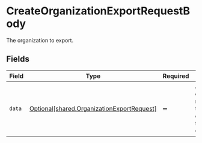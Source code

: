# CreateOrganizationExportRequestBody

The organization to export.


## Fields

| Field                                                                                                | Type                                                                                                 | Required                                                                                             | Description                                                                                          |
| ---------------------------------------------------------------------------------------------------- | ---------------------------------------------------------------------------------------------------- | ---------------------------------------------------------------------------------------------------- | ---------------------------------------------------------------------------------------------------- |
| `data`                                                                                               | [Optional[shared.OrganizationExportRequest]](../../models/shared/organizationexportrequest.md)       | :heavy_minus_sign:                                                                                   | An *organization_export* request starts a job to export the complete data of the given Organization. |